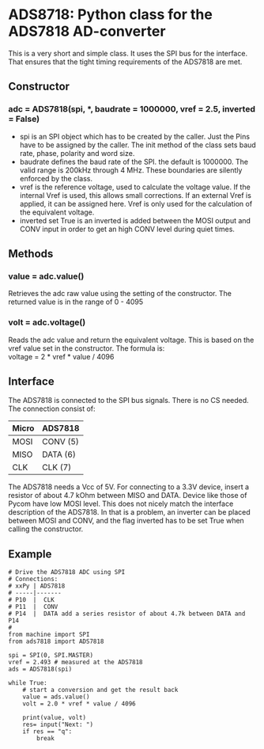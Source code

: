 # ADS8718: Python class for the ADS7818 AD-converter

This is a very short and simple class. It uses the SPI bus for the interface. That
ensures that the tight timing requirements of the ADS7818 are met.

## Constructor

### adc = ADS7818(spi, \*, baudrate = 1000000, vref = 2.5, inverted = False)

- spi is an SPI object which has to be created by the caller. Just the Pins have to be assigned by the caller.
The init method of the class sets baud rate, phase, polarity and word size.
- baudrate defines the baud rate of the SPI. the default is 1000000.
The valid range is 200kHz through 4 MHz. These boundaries are silently enforced by the class.
- vref is the reference voltage, used to calculate the voltage value. If the internal Vref is used, this allows small
corrections. If an external Vref is applied, it can be assigned here. Vref is only used for the calculation
of the equivalent voltage.
- inverted set True is an inverted is added between the MOSI output and CONV input
in order to get an high CONV level during quiet times.

## Methods

### value = adc.value()

Retrieves the adc raw value using the setting of the constructor. The returned
value is in the range of 0 - 4095

### volt = adc.voltage()

Reads the adc value and return the equivalent voltage. This is based on the vref
value set in the constructor. The formula is:   
    voltage = 2 * vref * value / 4096

## Interface

The ADS7818 is connected to the SPI bus signals. There is no CS needed. The
connection consist of:

|Micro|ADS7818|
|:---|:---|
|MOSI|CONV (5)|
|MISO|DATA (6)|
|CLK|CLK (7)|

The ADS7818 needs a Vcc of 5V. For connecting to a 3.3V device, insert a resistor
of about 4.7 kOhm between MISO and DATA.
Device like those of Pycom have low MOSI level. This does not nicely match the
interface description of the ADS7818. In that is a problem, an inverter can be
placed between MOSI and CONV, and the flag inverted has to be set True when calling
the constructor.

## Example

```
# Drive the ADS7818 ADC using SPI
# Connections:
# xxPy | ADS7818
# -----|-------
# P10  |  CLK
# P11  |  CONV
# P14  |  DATA add a series resistor of about 4.7k between DATA and P14
#
from machine import SPI
from ads7818 import ADS7818

spi = SPI(0, SPI.MASTER)
vref = 2.493 # measured at the ADS7818
ads = ADS7818(spi)

while True:
    # start a conversion and get the result back
    value = ads.value()
    volt = 2.0 * vref * value / 4096

    print(value, volt)
    res= input("Next: ")
    if res == "q":
        break
```
